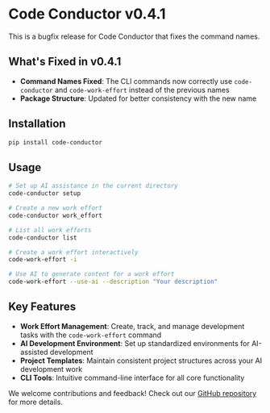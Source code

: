 # Code Conductor v0.4.1

This is a bugfix release for Code Conductor that fixes the command names.

## What's Fixed in v0.4.1

- **Command Names Fixed**: The CLI commands now correctly use `code-conductor` and `code-work-effort` instead of the previous names
- **Package Structure**: Updated for better consistency with the new name

## Installation

```bash
pip install code-conductor
```

## Usage

```bash
# Set up AI assistance in the current directory
code-conductor setup

# Create a new work effort
code-conductor work_effort

# List all work efforts
code-conductor list

# Create a work effort interactively
code-work-effort -i

# Use AI to generate content for a work effort
code-work-effort --use-ai --description "Your description"
```

## Key Features

- **Work Effort Management**: Create, track, and manage development tasks with the `code-work-effort` command
- **AI Development Environment**: Set up standardized environments for AI-assisted development
- **Project Templates**: Maintain consistent project structures across your AI development work
- **CLI Tools**: Intuitive command-line interface for all core functionality

We welcome contributions and feedback! Check out our [GitHub repository](https://github.com/ctavolazzi/code-conductor) for more details.